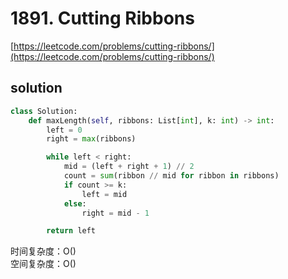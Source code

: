 # 1891. Cutting Ribbons
[https://leetcode.com/problems/cutting-ribbons/](https://leetcode.com/problems/cutting-ribbons/)


## solution

```python
class Solution:
    def maxLength(self, ribbons: List[int], k: int) -> int:
        left = 0
        right = max(ribbons)

        while left < right:
            mid = (left + right + 1) // 2          
            count = sum(ribbon // mid for ribbon in ribbons)
            if count >= k:
                left = mid
            else:
                right = mid - 1      

        return left
```
时间复杂度：O() <br>
空间复杂度：O()
